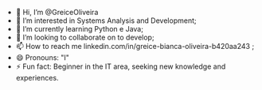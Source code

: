 - 👋 Hi, I’m @GreiceOliveira
- 👀 I’m interested in Systems Analysis and Development;
- 🌱 I’m currently learning Python e Java;
- 💞️ I’m looking to collaborate on to develop;
- 📫 How to reach me linkedin.com/in/greice-bianca-oliveira-b420aa243 ;
- 😄 Pronouns: "I"
- ⚡ Fun fact: Beginner in the IT area, seeking new knowledge and experiences.

<!---
GreiceOliveira/GreiceOliveira is a ✨ special ✨ repository because its `README.md` (this file) appears on your GitHub profile.
You can click the Preview link to take a look at your changes.
--->
